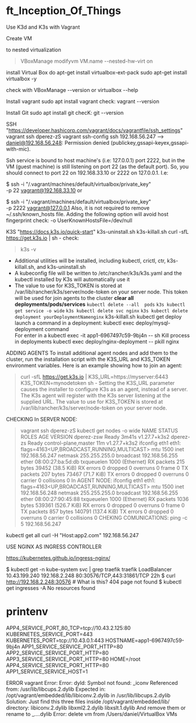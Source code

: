 # ft_Inception_Of_Things
Use K3d and K3s with Vagrant

Create VM

to nested virtualization
>VBoxManage modifyvm VM.name --nested-hw-virt on

install Virtual Box
do apt-get install virtualbox-ext-pack
sudo apt-get install virtualbox -y

check with
VBoxManage --version
or
virtualbox --help

Install vagrant
sudo apt install vagrant
check:
vagrant --version

Install Git
sudo apt install git
checK:
git --version

SSH "https://developer.hashicorp.com/vagrant/docs/vagrantfile/ssh_settings"
vagrant ssh dperez-zS
vagrant ssh-config
ssh 192.168.56.247 --> daniel@192.168.56.248: Permission denied (publickey,gssapi-keyex,gssapi-with-mic).

Ssh service is bound to host machine's (i.e: 127.0.0.1) port 2222, but in the VM (guest machine) is still listening on port 22 (as the default port). So, you should connect to port 22 on 192.168.33.10 or 2222 on 127.0.0.1. I.e:

$ ssh -i "<vagranfile-path>/.vagrant/machines/default/virtualbox/private_key" \
-p 22 vagrant@192.168.33.10
or

$ ssh -i "<vagranfile-path>/.vagrant/machines/default/virtualbox/private_key" \
-p 2222 vagrant@127.0.0.1
Also, it is not required to remove ~/.ssh/known_hosts file. Adding the following option will avoid host fingerprint check: -o UserKnownHostsFile=/dev/null

K3S "https://docs.k3s.io/quick-start" k3s-uninstall.sh k3s-killall.sh
curl -sfL https://get.k3s.io | sh -
check:
> k3s -v
- Additional utilities will be installed, including kubectl, crictl, ctr, k3s-killall.sh, and k3s-uninstall.sh
- A kubeconfig file will be written to /etc/rancher/k3s/k3s.yaml and the kubectl installed by K3s will automatically use it
- The value to use for K3S_TOKEN is stored at /var/lib/rancher/k3s/server/node-token on your server node. This token will be used for join agents to the cluster
**clear all deployments/pods/services**
`kubectl delete --all  pods`
`k3s kubectl get service -o wide`
`k3s kubectl delete svc nginx`
`k3s kubectl delete deployment yourDeploymentNamenginx`
k3s-killall.sh
kubectl get deploy
launch a command in a deployment:
kubectl exec deploy/mysql-deployment command</br>
For enter in a 
kubectl exec -it app1-6967497c59-9bj4n -- sh
Kill process in deployments
kubectl exec deploy/nginx-deployment -- pkill nginx

ADDING AGENTS
To install additional agent nodes and add them to the cluster, run the installation script with the K3S_URL and K3S_TOKEN environment variables. Here is an example showing how to join an agent:
> curl -sfL https://get.k3s.io | K3S_URL=https://myserver:6443 K3S_TOKEN=mynodetoken sh -
Setting the K3S_URL parameter causes the installer to configure K3s as an agent, instead of a server. The K3s agent will register with the K3s server listening at the supplied URL. The value to use for K3S_TOKEN is stored at /var/lib/rancher/k3s/server/node-token on your server node.


CHECKING 
In SERVER NODE:
> vagrant ssh dperez-zS
> kubectl get nodes -o wide
NAME         STATUS   ROLES                  AGE     VERSION
dperez-zsw   Ready    <none>                 3m41s   v1.27.7+k3s2
dperez-zs    Ready    control-plane,master   11m     v1.27.7+k3s2
> ifconfig eth1
eth1: flags=4163<UP,BROADCAST,RUNNING,MULTICAST>  mtu 1500
        inet 192.168.56.247  netmask 255.255.255.0  broadcast 192.168.56.255
        ether 08:00:27:ba:5d:db  txqueuelen 1000  (Ethernet)
        RX packets 215  bytes 39452 (38.5 KiB)
        RX errors 0  dropped 0  overruns 0  frame 0
        TX packets 207  bytes 73467 (71.7 KiB)
        TX errors 0  dropped 0 overruns 0  carrier 0  collisions 0
In AGENT NODE:
> ifconfig eth1
eth1: flags=4163<UP,BROADCAST,RUNNING,MULTICAST>  mtu 1500
        inet 192.168.56.248  netmask 255.255.255.0  broadcast 192.168.56.255
        ether 08:00:27:90:45:88  txqueuelen 1000  (Ethernet)
        RX packets 1036  bytes 539361 (526.7 KiB)
        RX errors 0  dropped 0  overruns 0  frame 0
        TX packets 857  bytes 140791 (137.4 KiB)
        TX errors 0  dropped 0 overruns 0  carrier 0  collisions 0
CHEKING COMUNICATIONS:
ping -c 5 192.168.56.247

kubectl get all
curl -H "Host:app2.com" 192.168.56.247

USE NGINX AS INGRESS CONTROLLER

https://kubernetes.github.io/ingress-nginx/ 

$ kubectl get -n kube-system svc | grep traefik
traefik          LoadBalancer   10.43.199.240   192.168.2.248   80:30576/TCP,443:31861/TCP   22h
$ curl http://192.168.2.248:30576  # What is this?
404 page not found
$ kubectl get ingresses -A
No resources found
# printenv
APP4_SERVICE_PORT_80_TCP=tcp://10.43.2.125:80
KUBERNETES_SERVICE_PORT=443
KUBERNETES_PORT=tcp://10.43.0.1:443
HOSTNAME=app1-6967497c59-9bj4n
APP1_SERVICE_SERVICE_PORT_HTTP=80
APP2_SERVICE_SERVICE_PORT_HTTP=80
APP3_SERVICE_SERVICE_PORT_HTTP=80
HOME=/root
APP4_SERVICE_SERVICE_PORT_HTTP=80
APP1_SERVICE_SERVICE_HOST=1

ERROR vagrant
Error: 
    Error: dyld: Symbol not found: _iconv
    Referenced from: /usr/lib/libcups.2.dylib
    Expected in: /opt/vagrant/embedded/lib/libiconv.2.dylib
    in /usr/lib/libcups.2.dylib
Solution:
        Just find this three files inside /opt/vagrant/embedded/lib/ directory:
            libiconv.2.dylib
            libxml2.2.dylib
            libxslt.1.dylib
        And remove them or rename to _....dylib
Error:
delete vm from /Users/daniel/VirtualBox VMs